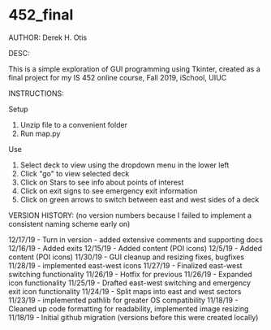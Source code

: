 # 452_final
AUTHOR: Derek H. Otis

DESC:

This is a simple exploration of GUI programming using Tkinter, created as a final project for my IS 452 online course, Fall 2019, iSchool, UIUC

INSTRUCTIONS:

Setup
1. Unzip file to a convenient folder
2. Run map.py

Use
1. Select deck to view using the dropdown menu in the lower left
2. Click "go" to view selected deck
3. Click on Stars to see info about points of interest
4. Click on exit signs to see emergency exit information
5. Click on green arrows to switch between east and west sides of a deck

VERSION HISTORY:
(no version numbers because I failed to implement a consistent naming scheme early on)

12/17/19 - Turn in version - added extensive comments and supporting docs
12/16/19 - Added exits
12/15/19 - Added content (POI icons)
12/5/19 - Added content (POI icons)
11/30/19 - GUI cleanup and resizing fixes, bugfixes
11/28/19 - implemented east-west icons
11/27/19 - Finalized east-west switching functionality
11/26/19 - Hotfix for previous
11/26/19 - Expanded icon functionality
11/25/19 - Drafted east-west switching and emergency exit icon functionality
11/24/19 - Split maps into east and west sectors
11/23/19 - implemented pathlib for greater OS compatibility
11/18/19 - Cleaned up code formatting for readability, implemented image resizing
11/18/19 - Initial github migration (versions before this were created locally)
